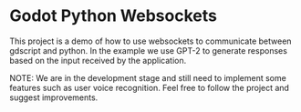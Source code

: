 # Godot Python Websockets
This project is a demo of how to use websockets to communicate between gdscript and python. In the example we use GPT-2 to generate responses based on the input received by the application.


NOTE: We are in the development stage and still need to implement some features such as user voice recognition. Feel free to follow the project and suggest improvements.
